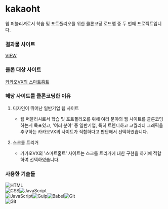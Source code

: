 # kakaoht

웹 퍼블리셔로서 학습 및 포트폴리오를 위한 클론코딩 로드맵 중 두 번째 프로젝트입니다.

### 결과물 사이트
[VIEW](https://wisheee.github.io/kakaoht/)

### 클론 대상 사이트

[카카오VX의 스마트홈트](https://www.kakaoht.com/)

### 해당 사이트를 클론코딩한 이유

1. 디자인이 뛰어난 일반기업 웹 사이트
    - 웹 퍼블리셔로서 학습 및 포트폴리오를 위해 여러 분야의 웹 사이트를 클론코딩하는게 목표였고, '여러 분야' 중 일반기업, 특히 트렌디하고 고퀄리티 그래픽을 추구하는 카카오VX의 사이트가 적합하다고 판단해서 선택하였습니다.

2. 스크롤 트리거
    - 카카오VX의 '스마트홈트' 사이트는 스크롤 트리거에 대한 구현을 하기에 적합하여 선택하였습니다.

### 사용한 기술들

<img alt="HTML" src ="https://img.shields.io/badge/HTML5-E34F26.svg?&style=for-the-badge&logo=HTML5&logoColor=white"/><br>
<img alt="CSS" src ="https://img.shields.io/badge/CSS3-1572B6.svg?&style=for-the-badge&logo=CSS3&logoColor=white"/><img alt="JavaScript" src ="https://img.shields.io/badge/Sass-CC6699.svg?&style=for-the-badge&logo=Sass&logoColor=white"/><br>
<img alt="JavaScript" src ="https://img.shields.io/badge/JavaScript-F7DF1E.svg?&style=for-the-badge&logo=JavaScript&logoColor=black"/><img alt="Gulp" src ="https://img.shields.io/badge/gulp-CF4647.svg?&style=for-the-badge&logo=gulp&logoColor=white"/><img alt="Babel" src ="https://img.shields.io/badge/Babel-F9DC3E.svg?&style=for-the-badge&logo=babel&logoColor=black"/><img alt="Git" src ="https://img.shields.io/badge/GreenSock-88CE02.svg?&style=for-the-badge&logo=greensock&logoColor=black"/><br> 
<img alt="Git" src ="https://img.shields.io/badge/Git-181717.svg?&style=for-the-badge&logo=git&logoColor=white"/>